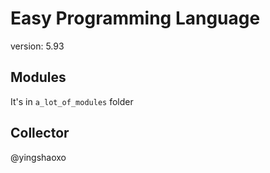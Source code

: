 # Easy Programming Language
version: 5.93

## Modules
It's in `a_lot_of_modules` folder

## Collector
@yingshaoxo
